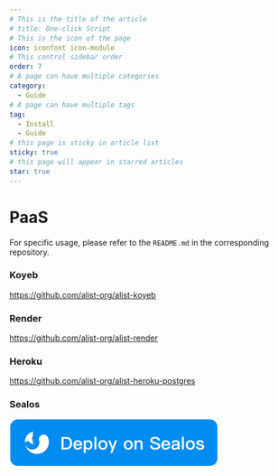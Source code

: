 ```yaml
---
# This is the title of the article
# title: One-click Script
# This is the icon of the page
icon: iconfont icon-module
# This control sidebar order
order: 7
# A page can have multiple categories
category:
  - Guide
# A page can have multiple tags
tag:
  - Install
  - Guide
# this page is sticky in article list
sticky: true
# this page will appear in starred articles
star: true
---
```


# PaaS

For specific usage, please refer to the `README.md` in the corresponding repository.

### **Koyeb**
https://github.com/alist-org/alist-koyeb

### **Render**
https://github.com/alist-org/alist-render

### **Heroku**
https://github.com/alist-org/alist-heroku-postgres

### **Sealos**
[![](https://raw.githubusercontent.com/labring-actions/templates/main/Deploy-on-Sealos.svg)](https://cloud.sealos.io/?openapp=system-template%3FtemplateName%3Dalist)
